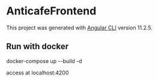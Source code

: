 # AnticafeFrontend

This project was generated with [Angular CLI](https://github.com/angular/angular-cli) version 11.2.5.

## Run with docker

docker-compose up --build -d

access at localhost:4200
